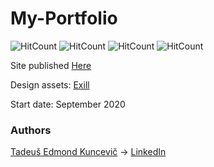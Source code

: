 # My-Portfolio

![HitCount](http://hits.dwyl.io/teklithuania/My-Portfolio.svg)
![HitCount](http://hits.dwyl.io/undefinedCudaCore/My-Portfolio.svg)
![HitCount](http://hits.dwyl.io/teklithuania/My-Portfolio.svg)
![HitCount](http://hits.dwyl.io/undefinedCudaCore/12-Kareem-ortfolio.svg)

Site published [Here](https://undefinedcudacore.github.io/My-Portfolio/index.html)

Design assets: [Exill](http://exill.dk/demo/codex/template/particles.html)

Start date: September 2020

### Authors
[Tadeuš Edmond Kuncevič](https://github.com/undefinedCudaCore) ->
[LinkedIn](https://www.linkedin.com/in/tadeu%C5%A1-kuncevi%C4%8D-32576bbb/)

